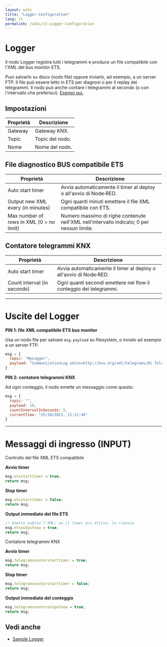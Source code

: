 ```yaml
---
layout: wiki
title: "Logger-Configuration"
lang: it
permalink: /wiki/it-Logger-Configuration
---
```

# Logger

Il nodo Logger registra tutti i telegrammi e produce un file compatibile con l'XML del bus monitor ETS.

Puoi salvarlo su disco (nodo file) oppure inviarlo, ad esempio, a un server FTP. Il file può essere letto in ETS per diagnosi o per il replay dei telegrammi.
Il nodo può anche contare i telegrammi al secondo (o con l'intervallo che preferisci). 
 <a href="https://supergiovane.github.io/node-red-contrib-knx-ultimate/wiki/Logger-Sample" target="_blank">Esempi qui.</a>

## Impostazioni

|Proprietà|Descrizione|
|--|--|
| Gateway | Gateway KNX. |
| Topic | Topic del nodo. |
| Nome | Nome del nodo. |

## File diagnostico BUS compatibile ETS

|Proprietà|Descrizione|
|--|--|
| Auto start timer | Avvia automaticamente il timer al deploy o all'avvio di Node‑RED. |
| Output new XML every (in minutes) | Ogni quanti minuti emettere il file XML compatibile con ETS. |
| Max number of rows in XML (0 = no limit) | Numero massimo di righe contenute nell'XML nell'intervallo indicato; 0 per nessun limite. |

## Contatore telegrammi KNX

|Proprietà|Descrizione|
|--|--|
| Auto start timer | Avvia automaticamente il timer al deploy o all'avvio di Node‑RED. |
| Count interval (in seconds) | Ogni quanti secondi emettere nel flow il conteggio dei telegrammi. |

---

# Uscite del Logger

**PIN 1: file XML compatibile ETS bus monitor**

Usa un nodo file per salvare `msg.payload` su filesystem, o invialo ad esempio a un server FTP.

```javascript
msg = {
  topic: "MyLogger",
  payload: "CommunicationLog xmlns=http://knx.org/xml/telegrams/01 Telegram Timestamp=2020-03-27T07:32:39.470Z Service=L_Data.ind...." // stringa XML
}
```

**PIN 2: contatore telegrammi KNX**

Ad ogni conteggio, il nodo emette un messaggio come questo:

```javascript
msg = {
  topic: "",
  payload: 10,
  countIntervalInSeconds: 5,
  currentTime: "25/10/2021, 11:11:44"
}
```

---

# Messaggi di ingresso (INPUT)

Controllo del file XML ETS compatibile

**Avvio timer**

```javascript
msg.etsstarttimer = true;
return msg;
```

**Stop timer**

```javascript
msg.etsstarttimer = false;
return msg;
```

**Output immediato del file ETS**

```javascript
// Emette subito l'XML; se il timer era attivo, lo riavvia
msg.etsoutputnow = true;
return msg;
```

Contatore telegrammi KNX

**Avvio timer**

```javascript
msg.telegramcounterstarttimer = true;
return msg;
```

**Stop timer**

```javascript
msg.telegramcounterstarttimer = false;
return msg;
```

**Output immediato del conteggio**

```javascript
msg.telegramcounteroutputnow = true;
return msg;
```

## Vedi anche

- [Sample Logger](https://supergiovane.github.io/node-red-contrib-knx-ultimate/wiki/Logger-Sample)
